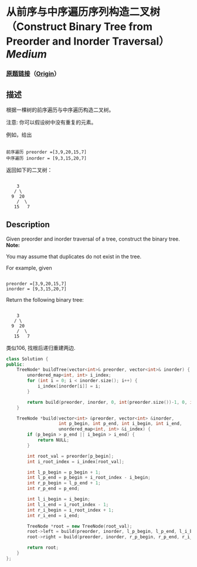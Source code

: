 # 从前序与中序遍历序列构造二叉树（Construct Binary Tree from Preorder and Inorder Traversal）*Medium*
### [原题链接](https://leetcode-cn.com/problems/construct-binary-tree-from-preorder-and-inorder-traversal)（[Origin](https://leetcode.com/problems/construct-binary-tree-from-preorder-and-inorder-traversal)）
## 描述
根据一棵树的前序遍历与中序遍历构造二叉树。

注意:
你可以假设树中没有重复的元素。

例如，给出
```

前序遍历 preorder =[3,9,20,15,7]
中序遍历 inorder = [9,3,15,20,7]
```

返回如下的二叉树：
```

    3
   / \
  9  20
    /  \
   15   7
```

## Description
Given preorder and inorder traversal of a tree, construct the binary tree.
**Note:**

You may assume that duplicates do not exist in the tree.

For example, given

```

preorder =[3,9,20,15,7]
inorder = [9,3,15,20,7]
```

Return the following binary tree:
```

    3
   / \
  9  20
    /  \
   15   7
```


类似106, 找根后递归重建两边.
```c++
class Solution {
public:
    TreeNode* buildTree(vector<int>& preorder, vector<int>& inorder) {
        unordered_map<int, int> i_index;
        for (int i = 0; i < inorder.size(); i++) {
            i_index[inorder[i]] = i;
        }

        return build(preorder, inorder, 0, int(preorder.size())-1, 0, int(inorder.size())-1, i_index);
    }

    TreeNode *build(vector<int> &preorder, vector<int> &inorder, 
                    int p_begin, int p_end, int i_begin, int i_end,
                    unordered_map<int, int> &i_index) {
        if (p_begin > p_end || i_begin > i_end) {
            return NULL;
        }

        int root_val = preorder[p_begin];
        int i_root_index = i_index[root_val];

        int l_p_begin = p_begin + 1;
        int l_p_end = p_begin + i_root_index - i_begin;
        int r_p_begin = l_p_end + 1;
        int r_p_end = p_end;

        int l_i_begin = i_begin;
        int l_i_end = i_root_index - 1;
        int r_i_begin = i_root_index + 1;
        int r_i_end = i_end;

        TreeNode *root = new TreeNode(root_val);
        root->left = build(preorder, inorder, l_p_begin, l_p_end, l_i_begin, l_i_end, i_index);
        root->right = build(preorder, inorder, r_p_begin, r_p_end, r_i_begin, r_i_end, i_index);

        return root;
    }
};